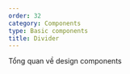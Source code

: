 ```yaml
---
order: 32
category: Components
type: Basic components
title: Divider
---
```


Tổng quan về design components
